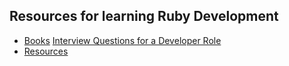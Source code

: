 ## Resources for learning Ruby Development

- [Books](books.md)
[Interview Questions for a Developer Role](interview-questions.md)
- [Resources](resources.md)
